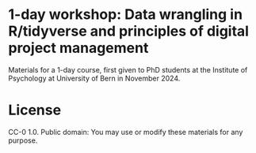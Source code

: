 # 1-day workshop: Data wrangling in R/tidyverse and principles of digital project management 



Materials for a 1-day course, first given to PhD students at the Institute of Psychology at University of Bern in November 2024.



# License

CC-0 1.0. Public domain: You may use or modify these materials for any purpose. 
